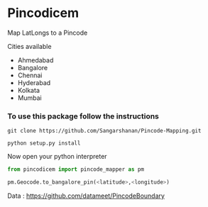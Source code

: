 # Pincodicem

Map LatLongs to a Pincode 

Cities available 

- Ahmedabad	
- Bangalore	
- Chennai	
- Hyderabad	
- Kolkata	
- Mumbai	


### To use this package follow the instructions 

```
git clone https://github.com/Sangarshanan/Pincode-Mapping.git

python setup.py install
```

Now open your python interpreter

```python
from pincodicem import pincode_mapper as pm

pm.Geocode.to_bangalore_pin(<latitude>,<longitude>)


```

Data : https://github.com/datameet/PincodeBoundary
